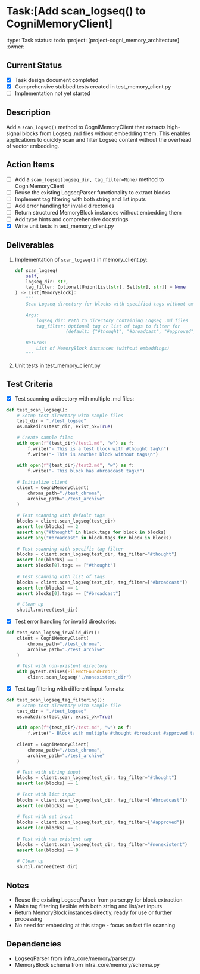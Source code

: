 # Task:[Add scan_logseq() to CogniMemoryClient]
:type: Task
:status: todo
:project: [project-cogni_memory_architecture]
:owner: 

## Current Status
- [x] Task design document completed
- [x] Comprehensive stubbed tests created in test_memory_client.py
- [ ] Implementation not yet started

## Description
Add a `scan_logseq()` method to CogniMemoryClient that extracts high-signal blocks from Logseq .md files without embedding them. This enables applications to quickly scan and filter Logseq content without the overhead of vector embedding.

## Action Items
- [ ] Add a `scan_logseq(logseq_dir, tag_filter=None)` method to CogniMemoryClient
- [ ] Reuse the existing LogseqParser functionality to extract blocks
- [ ] Implement tag filtering with both string and list inputs
- [ ] Add error handling for invalid directories
- [ ] Return structured MemoryBlock instances without embedding them
- [ ] Add type hints and comprehensive docstrings
- [x] Write unit tests in test_memory_client.py

## Deliverables
1. Implementation of `scan_logseq()` in memory_client.py:
   ```python
   def scan_logseq(
       self, 
       logseq_dir: str, 
       tag_filter: Optional[Union[List[str], Set[str], str]] = None
   ) -> List[MemoryBlock]:
       """
       Scan Logseq directory for blocks with specified tags without embedding.
       
       Args:
           logseq_dir: Path to directory containing Logseq .md files
           tag_filter: Optional tag or list of tags to filter for
                      (default: {"#thought", "#broadcast", "#approved"})
                      
       Returns:
           List of MemoryBlock instances (without embeddings)
       """
   ```

2. Unit tests in test_memory_client.py

## Test Criteria
- [x] Test scanning a directory with multiple .md files:
```python
def test_scan_logseq():
    # Setup test directory with sample files
    test_dir = "./test_logseq"
    os.makedirs(test_dir, exist_ok=True)
    
    # Create sample files
    with open(f"{test_dir}/test1.md", "w") as f:
        f.write("- This is a test block with #thought tag\n")
        f.write("- This is another block without tags\n")
    
    with open(f"{test_dir}/test2.md", "w") as f:
        f.write("- This block has #broadcast tag\n")
    
    # Initialize client
    client = CogniMemoryClient(
        chroma_path="./test_chroma",
        archive_path="./test_archive"
    )
    
    # Test scanning with default tags
    blocks = client.scan_logseq(test_dir)
    assert len(blocks) == 2
    assert any("#thought" in block.tags for block in blocks)
    assert any("#broadcast" in block.tags for block in blocks)
    
    # Test scanning with specific tag filter
    blocks = client.scan_logseq(test_dir, tag_filter="#thought")
    assert len(blocks) == 1
    assert blocks[0].tags == ["#thought"]
    
    # Test scanning with list of tags
    blocks = client.scan_logseq(test_dir, tag_filter=["#broadcast"])
    assert len(blocks) == 1
    assert blocks[0].tags == ["#broadcast"]
    
    # Clean up
    shutil.rmtree(test_dir)
```

- [x] Test error handling for invalid directories:
```python
def test_scan_logseq_invalid_dir():
    client = CogniMemoryClient(
        chroma_path="./test_chroma",
        archive_path="./test_archive"
    )
    
    # Test with non-existent directory
    with pytest.raises(FileNotFoundError):
        client.scan_logseq("./nonexistent_dir")
```

- [x] Test tag filtering with different input formats:
```python
def test_scan_logseq_tag_filtering():
    # Setup test directory with sample file
    test_dir = "./test_logseq"
    os.makedirs(test_dir, exist_ok=True)
    
    with open(f"{test_dir}/test.md", "w") as f:
        f.write("- Block with multiple #thought #broadcast #approved tags\n")
    
    client = CogniMemoryClient(
        chroma_path="./test_chroma",
        archive_path="./test_archive"
    )
    
    # Test with string input
    blocks = client.scan_logseq(test_dir, tag_filter="#thought")
    assert len(blocks) == 1
    
    # Test with list input
    blocks = client.scan_logseq(test_dir, tag_filter=["#broadcast"])
    assert len(blocks) == 1
    
    # Test with set input
    blocks = client.scan_logseq(test_dir, tag_filter={"#approved"})
    assert len(blocks) == 1
    
    # Test with non-existent tag
    blocks = client.scan_logseq(test_dir, tag_filter="#nonexistent")
    assert len(blocks) == 0
    
    # Clean up
    shutil.rmtree(test_dir)
```

## Notes
- Reuse the existing LogseqParser from parser.py for block extraction
- Make tag filtering flexible with both string and list/set inputs
- Return MemoryBlock instances directly, ready for use or further processing
- No need for embedding at this stage - focus on fast file scanning

## Dependencies
- LogseqParser from infra_core/memory/parser.py
- MemoryBlock schema from infra_core/memory/schema.py 